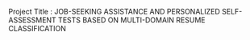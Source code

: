 Project Title : JOB-SEEKING ASSISTANCE AND PERSONALIZED SELF-ASSESSMENT
TESTS BASED ON MULTI-DOMAIN RESUME CLASSIFICATION